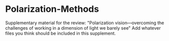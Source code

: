 # Polarization-Methods
Supplementary material for the review: 
"Polarization vision—overcoming the challenges of working in a dimension of light we barely see"
Add whatever files you think should be included in this supplement.
